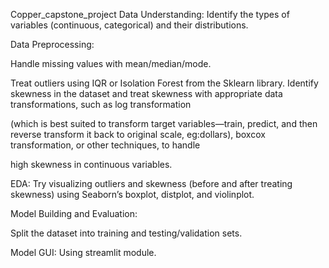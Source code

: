 Copper_capstone_project
Data Understanding: Identify the types of variables (continuous, categorical) and their distributions.

Data Preprocessing:

Handle missing values with mean/median/mode.

Treat outliers using IQR or Isolation Forest from the Sklearn library. Identify skewness in the dataset and treat skewness with appropriate data transformations, such as log transformation

(which is best suited to transform target variables—train, predict, and then reverse transform it back to original scale, eg:dollars), boxcox transformation, or other techniques, to handle

high skewness in continuous variables.

EDA: Try visualizing outliers and skewness (before and after treating skewness) using Seaborn’s boxplot, distplot, and violinplot.

Model Building and Evaluation:

Split the dataset into training and testing/validation sets.

Model GUI: Using streamlit module.
